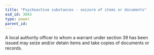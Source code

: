 ```yaml
---
title: "Psychoactive substances - seizure of items or documents"
esd_id: 3043
type: power
parent_id:  
---
```


A local authority officer to whom a warrant under section 39 has been issued may seize and/or detain items and take copies of documents or records. 

